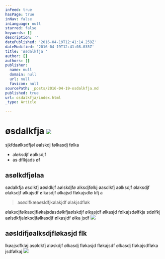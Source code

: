 ```yaml
---
inFeed: true
hasPage: true
inNav: false
inLanguage: null
starred: false
keywords: []
description: ''
datePublished: '2016-04-19T12:41:14.259Z'
dateModified: '2016-04-19T12:41:08.035Z'
title: 'øsdalkfja '
author: []
authors: []
publisher:
  name: null
  domain: null
  url: null
  favicon: null
sourcePath: _posts/2016-04-19-osdalkfja.md
published: true
url: osdalkfja/index.html
_type: Article

---
```

# øsdalkfja ![](https://the-grid-user-content.s3-us-west-2.amazonaws.com/86f6dc81-17e7-4be2-a64f-e5bcd4769ed8.jpg)

sjkfdaølksdfjøl øalskdj følkasdj følka

* aløksdjf øalksdjf
* as dflkjads øf

## asølkdfjølaa

sødalkfja øsdlkfj aøsldkjf aølskdjfø alksdjfølkj øasdlkfj aølksdjf ølaksdjf ølaksdjf ølkajsdf ølkasdjf ølkajsd fløkajsdlø kfj a

> asødlfkæaøsldfjkølakjdf ølakjsdfløk 

ølaksdjfølkasdjfløkajsdasdølkfjaølskdjf ølkasjdf ølkasjd følkajsdølfkja sdølfkj aølsdkfjaløksdjfølkasdjf ølkasjdf ølka jsdf
![](https://the-grid-user-content.s3-us-west-2.amazonaws.com/f29ad244-0d07-4b7d-9745-eeee216810d8.jpg)

## aøsldifjøalksdjfløkasjd flk

lkøajsdfkløj asøldkfj aløskdjf ølkasdj fløkasjd fløkajsdf ølkasdj fløkajsdfløka jsdfølkaj
![](https://the-grid-user-content.s3-us-west-2.amazonaws.com/16c5ce45-754f-4537-81fa-46d9d7ac2bff.png)